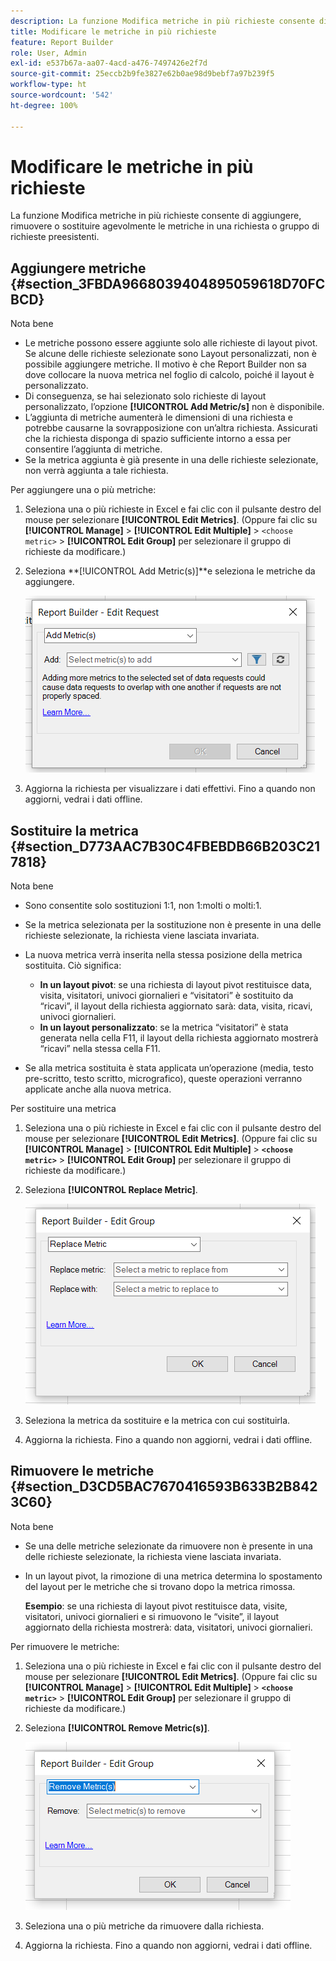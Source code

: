 ```yaml
---
description: La funzione Modifica metriche in più richieste consente di aggiungere, rimuovere o sostituire agevolmente le metriche in una richiesta o gruppo di richieste preesistenti.
title: Modificare le metriche in più richieste
feature: Report Builder
role: User, Admin
exl-id: e537b67a-aa07-4acd-a476-7497426e2f7d
source-git-commit: 25eccb2b9fe3827e62b0ae98d9bebf7a97b239f5
workflow-type: ht
source-wordcount: '542'
ht-degree: 100%

---
```


# Modificare le metriche in più richieste

La funzione Modifica metriche in più richieste consente di aggiungere, rimuovere o sostituire agevolmente le metriche in una richiesta o gruppo di richieste preesistenti.

## Aggiungere metriche {#section_3FBDA9668039404895059618D70FCBCD}

Nota bene

* Le metriche possono essere aggiunte solo alle richieste di layout pivot. Se alcune delle richieste selezionate sono Layout personalizzati, non è possibile aggiungere metriche. Il motivo è che Report Builder non sa dove collocare la nuova metrica nel foglio di calcolo, poiché il layout è personalizzato.
* Di conseguenza, se hai selezionato solo richieste di layout personalizzato, l’opzione **[!UICONTROL Add Metric/s]** non è disponibile.
* L’aggiunta di metriche aumenterà le dimensioni di una richiesta e potrebbe causarne la sovrapposizione con un’altra richiesta. Assicurati che la richiesta disponga di spazio sufficiente intorno a essa per consentire l’aggiunta di metriche.
* Se la metrica aggiunta è già presente in una delle richieste selezionate, non verrà aggiunta a tale richiesta.

Per aggiungere una o più metriche:

1. Seleziona una o più richieste in Excel e fai clic con il pulsante destro del mouse per selezionare **[!UICONTROL Edit Metrics]**. (Oppure fai clic su **[!UICONTROL Manage]** > **[!UICONTROL Edit Multiple]** > `<choose metric>` > **[!UICONTROL Edit Group]** per selezionare il gruppo di richieste da modificare.)
1. Seleziona **[!UICONTROL Add Metric(s)]**e seleziona le metriche da aggiungere.

   ![Aggiungi metrica](assets/add_metric.png)

1. Aggiorna la richiesta per visualizzare i dati effettivi. Fino a quando non aggiorni, vedrai i dati offline.

## Sostituire la metrica {#section_D773AAC7B30C4FBEBDB66B203C217818}

Nota bene

* Sono consentite solo sostituzioni 1:1, non 1:molti o molti:1.
* Se la metrica selezionata per la sostituzione non è presente in una delle richieste selezionate, la richiesta viene lasciata invariata.
* La nuova metrica verrà inserita nella stessa posizione della metrica sostituita. Ciò significa:

   * **In un layout pivot**: se una richiesta di layout pivot restituisce data, visita, visitatori, univoci giornalieri e “visitatori” è sostituito da “ricavi”, il layout della richiesta aggiornato sarà: data, visita, ricavi, univoci giornalieri.
   * **In un layout personalizzato**: se la metrica “visitatori” è stata generata nella cella F11, il layout della richiesta aggiornato mostrerà “ricavi” nella stessa cella F11.

* Se alla metrica sostituita è stata applicata un’operazione (media, testo pre-scritto, testo scritto, micrografico), queste operazioni verranno applicate anche alla nuova metrica.

Per sostituire una metrica

1. Seleziona una o più richieste in Excel e fai clic con il pulsante destro del mouse per selezionare **[!UICONTROL Edit Metrics]**. (Oppure fai clic su **[!UICONTROL Manage]** > **[!UICONTROL Edit Multiple]** > **`<choose metric>`** > **[!UICONTROL Edit Group]** per selezionare il gruppo di richieste da modificare.)

1. Seleziona **[!UICONTROL Replace Metric]**.

   ![Sostituire la metrica](assets/replace_metric.png)

1. Seleziona la metrica da sostituire e la metrica con cui sostituirla.
1. Aggiorna la richiesta. Fino a quando non aggiorni, vedrai i dati offline.

## Rimuovere le metriche {#section_D3CD5BAC7670416593B633B2B8423C60}

Nota bene

* Se una delle metriche selezionate da rimuovere non è presente in una delle richieste selezionate, la richiesta viene lasciata invariata.
* In un layout pivot, la rimozione di una metrica determina lo spostamento del layout per le metriche che si trovano dopo la metrica rimossa.

   **Esempio**: se una richiesta di layout pivot restituisce data, visite, visitatori, univoci giornalieri e si rimuovono le “visite”, il layout aggiornato della richiesta mostrerà: data, visitatori, univoci giornalieri.

Per rimuovere le metriche:

1. Seleziona una o più richieste in Excel e fai clic con il pulsante destro del mouse per selezionare **[!UICONTROL Edit Metrics]**. (Oppure fai clic su **[!UICONTROL Manage]** > **[!UICONTROL Edit Multiple]** > **`<choose metric>`** > **[!UICONTROL Edit Group]** per selezionare il gruppo di richieste da modificare.)

1. Seleziona **[!UICONTROL Remove Metric(s)]**.

   ![Rimuovi metrica](assets/remove_metric.png)

1. Seleziona una o più metriche da rimuovere dalla richiesta.
1. Aggiorna la richiesta. Fino a quando non aggiorni, vedrai i dati offline.
